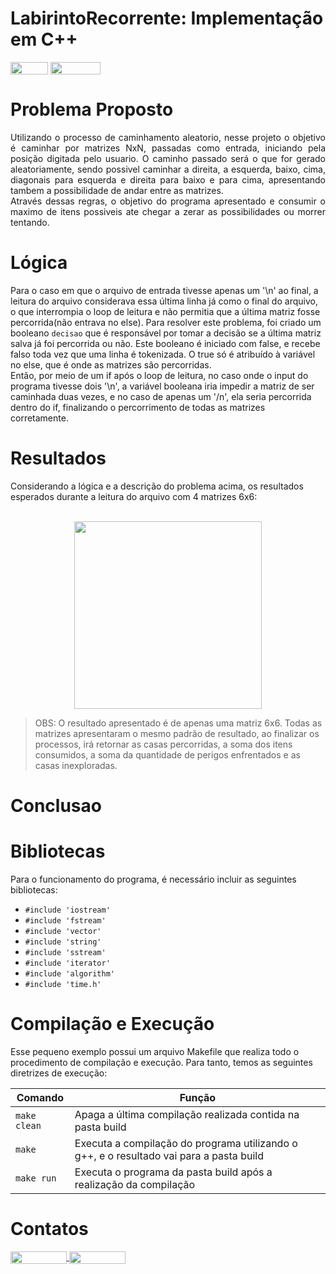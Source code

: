 # LabirintoRecorrente: Implementação em C++

<div style="display: inline-block;">
<img align="center" height="20px" width="60px" src="https://img.shields.io/badge/C%2B%2B-00599C?style=for-the-badge&logo=c%2B%2B&logoColor=white"/> 
<img align="center" height="20px" width="80px" src="https://img.shields.io/badge/Made%20for-VSCode-1f425f.svg"/> 
</a> 
</div>

# Problema Proposto
<p align="justify">
  Utilizando o processo de caminhamento aleatorio, nesse projeto o objetivo é caminhar por matrizes NxN, passadas como entrada, iniciando pela posição digitada pelo usuario. O caminho passado será o que for gerado aleatoriamente, sendo possivel caminhar a direita, a esquerda, baixo, cima, diagonais para esquerda e direita para baixo e para cima, apresentando tambem a possibilidade de andar entre as matrizes. <br>
  Através dessas regras, o objetivo do programa apresentado e consumir o maximo de itens possiveis ate chegar a zerar as possibilidades ou morrer tentando.
</p>

# Lógica

Para o caso em que o arquivo de entrada tivesse apenas um '\n' ao final, a leitura do arquivo considerava essa última linha já como o final do arquivo, o que interrompia o loop de leitura e não permitia que a última matriz fosse percorrida(não entrava no else). Para resolver este problema, foi criado um booleano `decisao` que é responsável por tomar a decisão se a última matriz salva já foi percorrida ou não. Este booleano é iniciado com false, e recebe falso toda vez que uma linha é tokenizada. O true só é atribuído à variável no else, que é onde as matrizes são percorridas.<br>
Então, por meio de um if após o loop de leitura, no caso onde o input do programa tivesse dois '\n', a variável booleana iria impedir a matriz de ser caminhada duas vezes, e no caso de apenas um '/n', ela seria percorrida dentro do if, finalizando o percorrimento de todas as matrizes corretamente.<br>

 # Resultados 
   Considerando a lógica e a descrição do problema acima, os resultados esperados durante a leitura do arquivo com 4 matrizes 6x6:<br><br>
   <div align="center"><img width="300px" src="imgs/teste1.jpeg" /> <br></div>
   
 > OBS: O resultado apresentado é de apenas uma matriz 6x6.
   Todas as matrizes apresentaram o mesmo padrão de resultado, ao finalizar os processos, irá retornar as casas percorridas, a soma dos itens consumidos, a soma da quantidade de perigos enfrentados e as casas inexploradas.<br>
   
 # Conclusao
 
 # Bibliotecas 
<p>Para o funcionamento do programa, é necessário incluir as seguintes bibliotecas: 
<ul>
    <li><code>#include 'iostream'</code></li>
    <li><code>#include 'fstream'</code></li>
    <li><code>#include 'vector'</code></li>
    <li><code>#include 'string'</code></li>
    <li><code>#include 'sstream'</code></li>
    <li><code>#include 'iterator'</code></li>
    <li><code>#include 'algorithm'</code></li>
    <li><code>#include 'time.h'</code></li>
</ul>

# Compilação e Execução

Esse pequeno exemplo possui um arquivo Makefile que realiza todo o procedimento de compilação e execução. Para tanto, temos as seguintes diretrizes de execução:


| Comando                |  Função                                                                                           |                     
| -----------------------| ------------------------------------------------------------------------------------------------- |
|  `make clean`          | Apaga a última compilação realizada contida na pasta build                                        |
|  `make`                | Executa a compilação do programa utilizando o g++, e o resultado vai para a pasta build           |
|  `make run`            | Executa o programa da pasta build após a realização da compilação                                 |


# Contatos

<div style="display: inline-block;">
<a href="https://t.me/felipewom">
<img align="center" height="20px" width="90px" src="https://img.shields.io/badge/Telegram-2CA5E0?style=for-the-badge&logo=telegram&logoColor=white"/> 
</a>

<a href="https://www.linkedin.com/in/felipe-werneck-93520a209">
<img align="center" height="20px" width="90px" src="https://img.shields.io/badge/LinkedIn-0077B5?style=for-the-badge&logo=linkedin&logoColor=white"/>
</a>

</div>

<p> </p>

